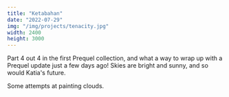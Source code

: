 ```yaml
---
title: "Ketabahan"
date: "2022-07-29"
img: "/img/projects/tenacity.jpg"
width: 2400
height: 3000
---
```


Part 4 out 4 in the first Prequel collection, and what a way to wrap up with a Prequel update just a few days ago! Skies are bright and sunny, and so would Katia's future.

Some attempts at painting clouds.

